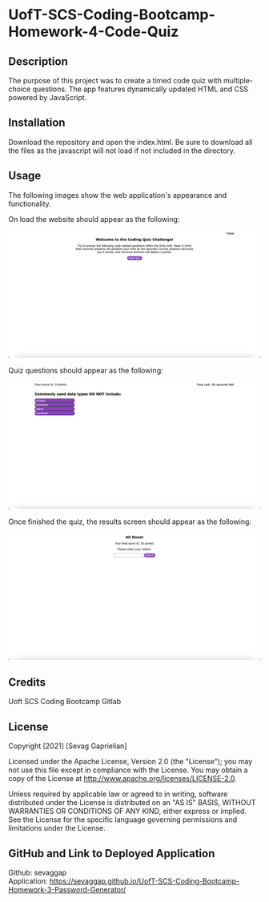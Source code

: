# UofT-SCS-Coding-Bootcamp-Homework-4-Code-Quiz

## Description

The purpose of this project was to create a timed code quiz with multiple-choice questions. The app features dynamically updated HTML and CSS powered by JavaScript.

## Installation
 Download the repository and open the index.html. Be sure to download all the files as the javascript will not load if not included in the directory.

## Usage
The following images show the web application's appearance and functionality.

On load the website should appear as the following:

![Quiz Start](./assets/images/Start-Screen.png)

Quiz questions should appear as the following:

![Questions](./assets/images/Questions-Screen.png)

Once finished the quiz, the results screen should appear as the following:

![Results Page](./assets/images/Results-Screen.png)

## Credits
Uoft SCS Coding Bootcamp Gitlab

## License
Copyright [2021] [Sevag Gaprielian]

Licensed under the Apache License, Version 2.0 (the "License"); you may not use this file except in compliance with the License.
You may obtain a copy of the License at http://www.apache.org/licenses/LICENSE-2.0.

Unless required by applicable law or agreed to in writing, software
distributed under the License is distributed on an "AS IS" BASIS,
WITHOUT WARRANTIES OR CONDITIONS OF ANY KIND, either express or implied.
See the License for the specific language governing permissions and
limitations under the License.

## GitHub and Link to Deployed Application
Github: sevaggap
<br>
Application: https://sevaggap.github.io/UofT-SCS-Coding-Bootcamp-Homework-3-Password-Generator/

